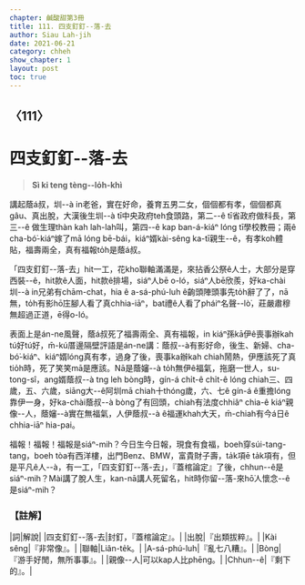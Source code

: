 ```yaml
---
chapter: 鹹酸甜第3冊
title: 111. 四支釘釘--落-去
author: Siau Lah-jih
date: 2021-06-21
category: chheh
show_chapter: 1
layout: post
toc: true
---
```


## 〈111〉
# 四支釘釘--落-去
> **Sì ki teng tèng--lo̍h-khì**
 
講起蔭á叔，圳--à in老爸，實在好命，養育五男二女，個個都有孝，個個都真gâu、真出脫，大漢後生圳--à tī中央政府teh食頭路，第二--ê tī省政府做科長，第三--ê 做生理thàn kah lah-lah叫，第四--ê kap ban-á-kiáⁿ lóng tī學校教冊；兩ê cha-bó͘-kiáⁿ嫁了mā lóng bē-bái，kiáⁿ婿kài-sêng ka-tī親生--ê，有孝koh體貼，福壽兩全，真有福報to̍h是蔭á叔。

「四支釘釘--落-去」hit一工，花kho͘聯軸滿滿是，來拈香公祭ê人士，大部分是穿西裝--ê，hit款ê人面，hit款ê排場，siáⁿ人bē o-ló，siáⁿ人bē欣羨，好ka-chài圳--à in兄弟有chām-chat，hia ê a-sá-phú-luh ê齣頭陣頭事先to̍h辭了了，nā無，to̍h有影hō͘庄腳人看了真chhia-iāⁿ，bat禮ê人看了pháiⁿ名聲--lò͘，莊嚴肅穆無超過正道，ē得o-ló。

表面上是án-ne風聲，蔭á叔死了福壽兩全、真有福報，in kiáⁿ孫kā伊ê喪事辦kah tú好tú好，m̄-kú厝邊隔壁評語是án-ne講：蔭叔--à有影好命，後生、新婦、cha-bó͘-kiáⁿ、kiáⁿ婿lóng真有孝，過身了後，喪事ka辦kah chiah鬧熱，伊應該死了真tio̍h時，死了笑笑mā是應該。Nā是蔭嬸--à to̍h無伊ê福氣，拖磨一世人，su-tong-sî，ang婿蔭叔--à tng leh bòng時，gín-á chi̍t-ê chi̍t-ê lóng chiah三、四歲，五、六歲，siāng大--ê阿圳mā chiah十thóng歲，六、七ê gín-á ê重擔lóng靠伊一身，好ka-chài蔭叔--à bòng了有回頭，chiah有法度chhiâⁿ chia-ê kiáⁿ親像--人，蔭嬸--à實在無福氣，人伊蔭叔--à ê福運khah大天，m̄-chiah有今á日ê chhia-iāⁿ hia-pai。

福報！福報！福報是siáⁿ-mih？今日生今日報，現食有食福，boeh穿súi-tang-tang，boeh tòa有西洋樓，出門Benz、BMW，富貴財子壽，ta̍k項ē ta̍k項有，但是平凡ê人--à，有一工，「四支釘釘--落-去」，『蓋棺論定』了後，chhun--ê是siáⁿ-mih？Mài講了脫人生，kan-nā講人死留名，hit時你留--落-來hō͘人懷念--ê是siáⁿ-mih？

 
### 【註解】

|詞|解說|
|四支釘釘--落-去|封釘，『蓋棺論定』。|
|出脫|『出類拔粹』。|
|Kài sêng|『非常像』。|
|聯軸|Liân-te̍k。|
|A-sá-phú-luh|『亂七八糟』。|
|Bòng|『游手好閒，無所事事』。|
|親像--人|可以kap人比phēng。|
|Chhun--ê|『剩下的』。|
